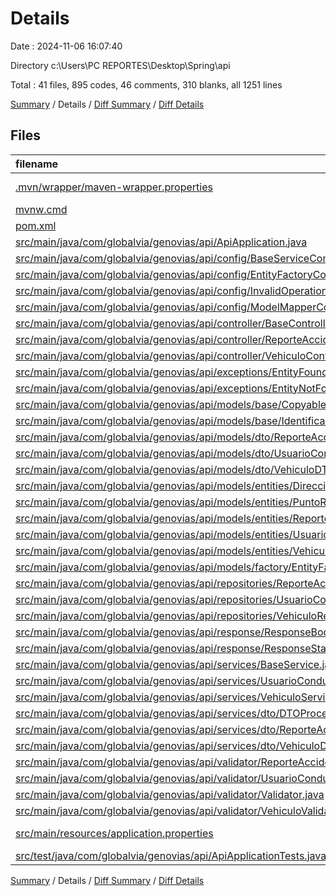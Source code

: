 # Details

Date : 2024-11-06 16:07:40

Directory c:\\Users\\PC REPORTES\\Desktop\\Spring\\api

Total : 41 files,  895 codes, 46 comments, 310 blanks, all 1251 lines

[Summary](results.md) / Details / [Diff Summary](diff.md) / [Diff Details](diff-details.md)

## Files
| filename | language | code | comment | blank | total |
| :--- | :--- | ---: | ---: | ---: | ---: |
| [.mvn/wrapper/maven-wrapper.properties](/.mvn/wrapper/maven-wrapper.properties) | Java Properties | 3 | 16 | 1 | 20 |
| [mvnw.cmd](/mvnw.cmd) | Batch | 108 | 26 | 16 | 150 |
| [pom.xml](/pom.xml) | XML | 103 | 4 | 10 | 117 |
| [src/main/java/com/globalvia/genovias/api/ApiApplication.java](/src/main/java/com/globalvia/genovias/api/ApiApplication.java) | Java | 9 | 0 | 5 | 14 |
| [src/main/java/com/globalvia/genovias/api/config/BaseServiceConfig.java](/src/main/java/com/globalvia/genovias/api/config/BaseServiceConfig.java) | Java | 29 | 0 | 7 | 36 |
| [src/main/java/com/globalvia/genovias/api/config/EntityFactoryConfig.java](/src/main/java/com/globalvia/genovias/api/config/EntityFactoryConfig.java) | Java | 19 | 0 | 7 | 26 |
| [src/main/java/com/globalvia/genovias/api/config/InvalidOperationException.java](/src/main/java/com/globalvia/genovias/api/config/InvalidOperationException.java) | Java | 6 | 0 | 2 | 8 |
| [src/main/java/com/globalvia/genovias/api/config/ModelMapperConfig.java](/src/main/java/com/globalvia/genovias/api/config/ModelMapperConfig.java) | Java | 11 | 0 | 4 | 15 |
| [src/main/java/com/globalvia/genovias/api/controller/BaseController.java](/src/main/java/com/globalvia/genovias/api/controller/BaseController.java) | Java | 28 | 0 | 9 | 37 |
| [src/main/java/com/globalvia/genovias/api/controller/ReporteAccidenteController.java](/src/main/java/com/globalvia/genovias/api/controller/ReporteAccidenteController.java) | Java | 13 | 0 | 6 | 19 |
| [src/main/java/com/globalvia/genovias/api/controller/VehiculoController.java](/src/main/java/com/globalvia/genovias/api/controller/VehiculoController.java) | Java | 13 | 0 | 6 | 19 |
| [src/main/java/com/globalvia/genovias/api/exceptions/EntityFoundException.java](/src/main/java/com/globalvia/genovias/api/exceptions/EntityFoundException.java) | Java | 6 | 0 | 2 | 8 |
| [src/main/java/com/globalvia/genovias/api/exceptions/EntityNotFoundException.java](/src/main/java/com/globalvia/genovias/api/exceptions/EntityNotFoundException.java) | Java | 6 | 0 | 4 | 10 |
| [src/main/java/com/globalvia/genovias/api/models/base/Copyable.java](/src/main/java/com/globalvia/genovias/api/models/base/Copyable.java) | Java | 4 | 0 | 2 | 6 |
| [src/main/java/com/globalvia/genovias/api/models/base/Identificable.java](/src/main/java/com/globalvia/genovias/api/models/base/Identificable.java) | Java | 4 | 0 | 4 | 8 |
| [src/main/java/com/globalvia/genovias/api/models/dto/ReporteAccidenteDTO.java](/src/main/java/com/globalvia/genovias/api/models/dto/ReporteAccidenteDTO.java) | Java | 31 | 0 | 10 | 41 |
| [src/main/java/com/globalvia/genovias/api/models/dto/UsuarioConductorDTO.java](/src/main/java/com/globalvia/genovias/api/models/dto/UsuarioConductorDTO.java) | Java | 15 | 0 | 7 | 22 |
| [src/main/java/com/globalvia/genovias/api/models/dto/VehiculoDTO.java](/src/main/java/com/globalvia/genovias/api/models/dto/VehiculoDTO.java) | Java | 22 | 0 | 7 | 29 |
| [src/main/java/com/globalvia/genovias/api/models/entities/Direccion.java](/src/main/java/com/globalvia/genovias/api/models/entities/Direccion.java) | Java | 34 | 0 | 8 | 42 |
| [src/main/java/com/globalvia/genovias/api/models/entities/PuntoReferencia.java](/src/main/java/com/globalvia/genovias/api/models/entities/PuntoReferencia.java) | Java | 26 | 0 | 7 | 33 |
| [src/main/java/com/globalvia/genovias/api/models/entities/ReporteAccidente.java](/src/main/java/com/globalvia/genovias/api/models/entities/ReporteAccidente.java) | Java | 56 | 0 | 11 | 67 |
| [src/main/java/com/globalvia/genovias/api/models/entities/UsuarioConductor.java](/src/main/java/com/globalvia/genovias/api/models/entities/UsuarioConductor.java) | Java | 40 | 0 | 9 | 49 |
| [src/main/java/com/globalvia/genovias/api/models/entities/Vehiculo.java](/src/main/java/com/globalvia/genovias/api/models/entities/Vehiculo.java) | Java | 40 | 0 | 9 | 49 |
| [src/main/java/com/globalvia/genovias/api/models/factory/EntityFactory.java](/src/main/java/com/globalvia/genovias/api/models/factory/EntityFactory.java) | Java | 10 | 0 | 4 | 14 |
| [src/main/java/com/globalvia/genovias/api/repositories/ReporteAccidenteRepository.java](/src/main/java/com/globalvia/genovias/api/repositories/ReporteAccidenteRepository.java) | Java | 7 | 0 | 5 | 12 |
| [src/main/java/com/globalvia/genovias/api/repositories/UsuarioConductorRepository.java](/src/main/java/com/globalvia/genovias/api/repositories/UsuarioConductorRepository.java) | Java | 5 | 0 | 5 | 10 |
| [src/main/java/com/globalvia/genovias/api/repositories/VehiculoRepository.java](/src/main/java/com/globalvia/genovias/api/repositories/VehiculoRepository.java) | Java | 5 | 0 | 5 | 10 |
| [src/main/java/com/globalvia/genovias/api/response/ResponseBody.java](/src/main/java/com/globalvia/genovias/api/response/ResponseBody.java) | Java | 10 | 0 | 6 | 16 |
| [src/main/java/com/globalvia/genovias/api/response/ResponseStatus.java](/src/main/java/com/globalvia/genovias/api/response/ResponseStatus.java) | Java | 4 | 0 | 2 | 6 |
| [src/main/java/com/globalvia/genovias/api/services/BaseService.java](/src/main/java/com/globalvia/genovias/api/services/BaseService.java) | Java | 59 | 0 | 28 | 87 |
| [src/main/java/com/globalvia/genovias/api/services/UsuarioConductorService.java](/src/main/java/com/globalvia/genovias/api/services/UsuarioConductorService.java) | Java | 16 | 0 | 11 | 27 |
| [src/main/java/com/globalvia/genovias/api/services/VehiculoService.java](/src/main/java/com/globalvia/genovias/api/services/VehiculoService.java) | Java | 18 | 0 | 9 | 27 |
| [src/main/java/com/globalvia/genovias/api/services/dto/DTOProcessService.java](/src/main/java/com/globalvia/genovias/api/services/dto/DTOProcessService.java) | Java | 4 | 0 | 5 | 9 |
| [src/main/java/com/globalvia/genovias/api/services/dto/ReporteAccidenteDTOProcess.java](/src/main/java/com/globalvia/genovias/api/services/dto/ReporteAccidenteDTOProcess.java) | Java | 25 | 0 | 15 | 40 |
| [src/main/java/com/globalvia/genovias/api/services/dto/VehiculoDTOProcess.java](/src/main/java/com/globalvia/genovias/api/services/dto/VehiculoDTOProcess.java) | Java | 21 | 0 | 11 | 32 |
| [src/main/java/com/globalvia/genovias/api/validator/ReporteAccidenteValidator.java](/src/main/java/com/globalvia/genovias/api/validator/ReporteAccidenteValidator.java) | Java | 22 | 0 | 11 | 33 |
| [src/main/java/com/globalvia/genovias/api/validator/UsuarioConductorValidator.java](/src/main/java/com/globalvia/genovias/api/validator/UsuarioConductorValidator.java) | Java | 10 | 0 | 6 | 16 |
| [src/main/java/com/globalvia/genovias/api/validator/Validator.java](/src/main/java/com/globalvia/genovias/api/validator/Validator.java) | Java | 26 | 0 | 19 | 45 |
| [src/main/java/com/globalvia/genovias/api/validator/VehiculoValidator.java](/src/main/java/com/globalvia/genovias/api/validator/VehiculoValidator.java) | Java | 10 | 0 | 6 | 16 |
| [src/main/resources/application.properties](/src/main/resources/application.properties) | Java Properties | 8 | 0 | 4 | 12 |
| [src/test/java/com/globalvia/genovias/api/ApiApplicationTests.java](/src/test/java/com/globalvia/genovias/api/ApiApplicationTests.java) | Java | 9 | 0 | 5 | 14 |

[Summary](results.md) / Details / [Diff Summary](diff.md) / [Diff Details](diff-details.md)